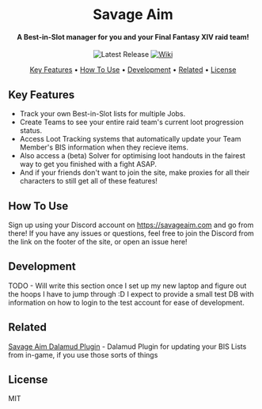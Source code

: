 
<h1 align="center">
  Savage Aim
  <br>
</h1>

<h4 align="center">A Best-in-Slot manager for you and your Final Fantasy XIV raid team!</h4>

<p align="center">
  <img src="https://img.shields.io/github/v/release/SavageAim/app" alt="Latest Release" />
  <a href="https://wiki.savageaim.com" target="_blank">
    <img alt="Wiki" src="https://img.shields.io/badge/GitBook-wiki-blue?logo=gitbook">
  </a>
</p>

<p align="center">
  <a href="#key-features">Key Features</a> •
  <a href="#how-to-use">How To Use</a> •
  <a href="#download">Development</a> •
  <a href="#related">Related</a> •
  <a href="#license">License</a>
</p>

## Key Features
- Track your own Best-in-Slot lists for multiple Jobs.
- Create Teams to see your entire raid team's current loot progression status.
- Access Loot Tracking systems that automatically update your Team Member's BIS information when they recieve items.
- Also access a (beta) Solver for optimising loot handouts in the fairest way to get you finished with a fight ASAP.
- And if your friends don't want to join the site, make proxies for all their characters to still get all of these features!

## How To Use
Sign up using your Discord account on https://savageaim.com and go from there!
If you have any issues or questions, feel free to join the Discord from the link on the footer of the site, or open an issue here!

## Development
TODO - Will write this section once I set up my new laptop and figure out the hoops I have to jump through :D
I expect to provide a small test DB with information on how to login to the test account for ease of development.

## Related
[Savage Aim Dalamud Plugin](https://github.com/SavageAim/plugin) - Dalamud Plugin for updating your BIS Lists from in-game, if you use those sorts of things

## License

MIT

